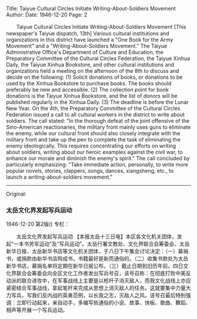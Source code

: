 Title: Taiyue Cultural Circles Initiate Writing-About-Soldiers Movement
Author:
Date: 1946-12-20
Page: 2

　　Taiyue Cultural Circles Initiate Writing-About-Soldiers Movement
    [This newspaper's Taiyue dispatch, 13th] Various cultural institutions and organizations in this district have launched a "One Book for the Army Movement" and a "Writing-About-Soldiers Movement." The Taiyue Administrative Office's Department of Culture and Education, the Preparatory Committee of the Cultural Circles Federation, the Taiyue Xinhua Daily, the Taiyue Xinhua Bookstore, and other cultural institutions and organizations held a meeting on the afternoon of the 8th to discuss and decide on the following: (1) Solicit donations of books, or donations to be used by the Xinhua Bookstore to purchase books. The books should preferably be new and accessible. (2) The collection point for book donations is the Taiyue Xinhua Bookstore, and the list of donors will be published regularly in the Xinhua Daily. (3) The deadline is before the Lunar New Year. On the 4th, the Preparatory Committee of the Cultural Circles Federation issued a call to all cultural workers in the district to write about soldiers. The call stated: "In the thorough defeat of the joint offensive of the Sino-American reactionaries, the military front mainly uses guns to eliminate the enemy, while our cultural front should also closely integrate with the military front and take up the pen to complete the task of eliminating the enemy ideologically. This requires concentrating our efforts on writing about soldiers, writing about our heroic examples against the civil war, to enhance our morale and diminish the enemy's spirit." The call concluded by particularly emphasizing: "Take immediate action, personally, to write more popular novels, stories, clappers, songs, dances, xiangsheng, etc., to launch a writing-about-soldiers movement."



<hr /> 

Original: 


### 太岳文化界发起写兵运动

1946-12-20
第2版()
专栏：

　　太岳文化界发起写兵运动
    【本报太岳十三日电】本区各文化机关团体，发起“一本书劳军运动”及“写兵运动”。太岳行署文教处、文化界联合会筹委会、太岳新华日报、太岳新华书店等文化机关团体，于八日下午集会讨论决定：（一）募捐书，或捐款由新华书店购成书，书籍最好是新而通俗的。（二）收集书款处为太岳新华书店，募捐名单将定期在新华日报公布。（三）截止日期到旧历年前。四日文化界联合会筹委会向全区文化工作者发出写兵号召，该号召称：在彻底打败中美反动派的联合进攻中，在军事战线上主要是以枪杆子消灭敌人，而我文化战线上亦应紧密结合军事战线，拿起笔杆来完成从思想上消灭敌人的任务。这就要集中力量大力写兵，写我们反内战的英勇范例，以长我之志，灭敌人之风。该号召最后特别强调：立即行动起来，亲自动手，多编写些通俗的小说、故事、快板、歌曲、舞蹈、相声等开展一个写兵运动。
